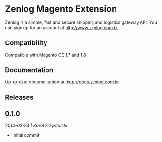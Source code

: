 # Zenlog Magento Extension

Zenlog is a simple, fast and secure shipping and logistics gateway API. You can sign up for an account at http://www.zenlog.com.br


Compatibility
--------------------
Compatible with Magento CE 1.7 and 1.8


Documentation
--------------------
Up-to-date documentation at: http://docs.zenlog.com.br


Releases
--------------------
## 0.1.0
*2014-03-24 | Karol Przystalski*

- Initial commit
